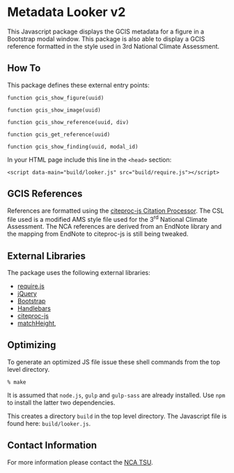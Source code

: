 # Metadata Looker v2 #

This Javascript package displays the GCIS metadata for a figure in
a Bootstrap modal window.  This package is also able to display a
GCIS reference formatted in the style used in 3rd National Climate
Assessment.

## How To ##

This package defines these external entry points:

	function gcis_show_figure(uuid)

	function gcis_show_image(uuid)

	function gcis_show_reference(uuid, div)

	function gcis_get_reference(uuid)

	function gcis_show_finding(uuid, modal_id)

In your HTML page include this line in the `<head>` section:

	<script data-main="build/looker.js" src="build/require.js"></script>

## GCIS References ##

References are formatted using the
[citeproc-js Citation Processor](https://bitbucket.org/fbennett/citeproc-js/wiki/Home).
The CSL file used is a modified AMS style file used for the
3<sup>rd</sup> National Climate Assessment. The NCA references
are derived from an EndNote library and the mapping from EndNote to
citeproc-js is still being tweaked.

## External Libraries ##

The package uses the following external libraries:

* [require.js](http://requirejs.org)
* [jQuery](http://jquery.com)
* [Bootstrap](http://getbootstrap.com)
* [Handlebars](http://handlebarsjs.com/)
* [citeproc-js](https://bitbucket.org/fbennett/citeproc-js/wiki/Home)
* [matchHeight](https://cdnjs.cloudflare.com/ajax/libs/jquery.matchHeight/0.6.0/jquery.matchHeight-min'),

## Optimizing ##

To generate an optimized JS file issue these shell commands from the top level directory.

	% make

It is assumed that `node.js`, `gulp` and `gulp-sass` are already installed. Use `npm` to install
the latter two dependencies.

This creates a directory `build` in the top level directory. The Javascript file is
found here: `build/looker.js`.

## Contact Information ##

For more information please contact the [NCA TSU](mailto:tsu@cicsnc.org).
